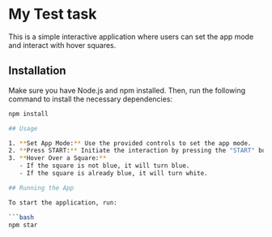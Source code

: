 # My Test task

This is a simple interactive application where users can set the app mode and interact with hover squares.

## Installation

Make sure you have Node.js and npm installed. Then, run the following command to install the necessary dependencies:

```bash
npm install

## Usage

1. **Set App Mode:** Use the provided controls to set the app mode.
2. **Press START:** Initiate the interaction by pressing the "START" button.
3. **Hover Over a Square:**
   - If the square is not blue, it will turn blue.
   - If the square is already blue, it will turn white.

## Running the App

To start the application, run:

```bash
npm star



